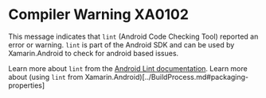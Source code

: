 # Compiler Warning XA0102

This message indicates that `lint` (Android Code Checking Tool) reported an error or warning. 
`lint` is part of the Android SDK and can be used by Xamarin.Android to check for android based issues.

Learn more about `lint` from the [Android Lint documentation](http://www.androiddocs.com/tools/help/lint.html).
Learn more about (using `lint` from Xamarin.Android)[../BuildProcess.md#packaging-properties] 
